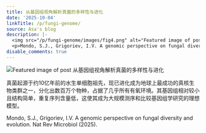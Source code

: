 ```yaml
---
title: 从基因组视角解析真菌的多样性与进化
date: '2025-10-04'
linkTitle: /p/fungi-genome/
source: Asa's blog
description: |-
  <img src="/p/fungi-genome/images/fig4.png" alt="Featured image of post 从基因组视角解析真菌的多样性与进化" /><p>真菌起源于约10亿年前的水生单细胞祖先，现已进化成为地球上最成功的真核生物类群之一，分化出数百万个物种，占据了几乎所有有氧环境。其基因组相对较小且结构简单，重复序列含量低，这使其成为大规模测序和比较基因组学研究的理想模型。</p>
  <p>Mondo, S.J., Grigoriev, I.V. A genomic perspective on fungal diversity and evolution. Nat Rev Microbiol (2025). <a class="link" ...
disable_comments: true
---
```

<img src="/p/fungi-genome/images/fig4.png" alt="Featured image of post 从基因组视角解析真菌的多样性与进化" /><p>真菌起源于约10亿年前的水生单细胞祖先，现已进化成为地球上最成功的真核生物类群之一，分化出数百万个物种，占据了几乎所有有氧环境。其基因组相对较小且结构简单，重复序列含量低，这使其成为大规模测序和比较基因组学研究的理想模型。</p>
<p>Mondo, S.J., Grigoriev, I.V. A genomic perspective on fungal diversity and evolution. Nat Rev Microbiol (2025). <a class="link" ...
